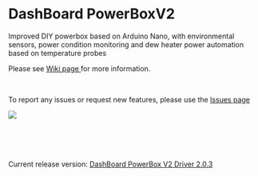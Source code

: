 # DashBoard PowerBoxV2
<p>Improved DIY powerbox based on Arduino Nano, with environmental sensors, power condition monitoring and dew heater power automation based on temperature probes</p>
<p>Please see <a href="https://github.com/florindumitrescu94/DashBoard_PowerBox_V2/wiki"> Wiki page </a> for more information.</p>
</br>
<p>To report any issues or request new features, please use the <a href=https://github.com/florindumitrescu94/DashBoard_PowerBox_V2/issues>Issues page</a></p>
<img src=https://github.com/florindumitrescu94/DashBoard_PowerBox_V2/assets/16653100/13c734c5-374f-482d-a333-147c9771d587>
</br>
</br>
</br>
</br>
</br>
<p>Current release version: <a href="https://github.com/florindumitrescu94/DashBoard_PowerBox_V2/releases/tag/v2.0.3"> DashBoard PowerBox V2 Driver 2.0.3 </a> </p>
